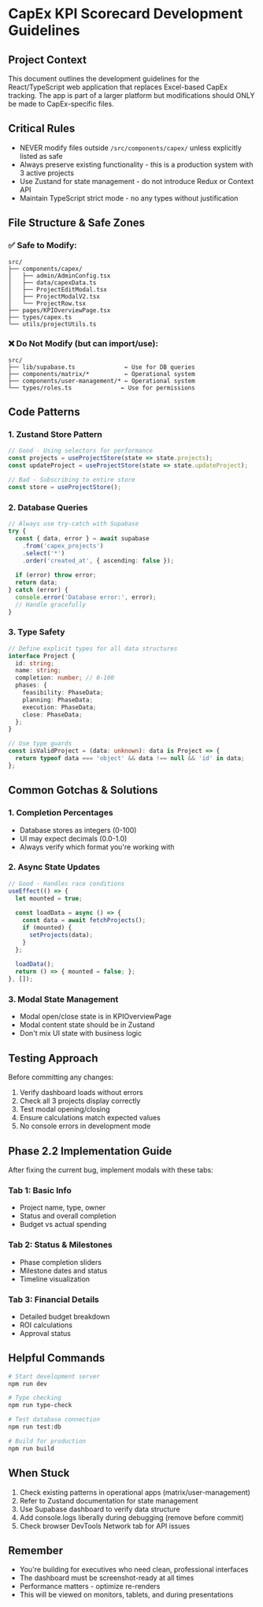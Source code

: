 # CapEx KPI Scorecard Development Guidelines

## Project Context
This document outlines the development guidelines for the React/TypeScript web application that replaces Excel-based CapEx tracking. The app is part of a larger platform but modifications should ONLY be made to CapEx-specific files.

## Critical Rules
- NEVER modify files outside `/src/components/capex/` unless explicitly listed as safe
- Always preserve existing functionality - this is a production system with 3 active projects
- Use Zustand for state management - do not introduce Redux or Context API
- Maintain TypeScript strict mode - no any types without justification

## File Structure & Safe Zones

### ✅ Safe to Modify:
```
src/
├── components/capex/
│   ├── admin/AdminConfig.tsx
│   ├── data/capexData.ts
│   ├── ProjectEditModal.tsx
│   ├── ProjectModalV2.tsx
│   └── ProjectRow.tsx
├── pages/KPIOverviewPage.tsx
├── types/capex.ts
└── utils/projectUtils.ts
```

### ❌ Do Not Modify (but can import/use):
```
src/
├── lib/supabase.ts              ← Use for DB queries
├── components/matrix/*          ← Operational system
├── components/user-management/* ← Operational system
└── types/roles.ts              ← Use for permissions
```

## Code Patterns

### 1. Zustand Store Pattern
```typescript
// Good - Using selectors for performance
const projects = useProjectStore(state => state.projects);
const updateProject = useProjectStore(state => state.updateProject);

// Bad - Subscribing to entire store
const store = useProjectStore();
```

### 2. Database Queries
```typescript
// Always use try-catch with Supabase
try {
  const { data, error } = await supabase
    .from('capex_projects')
    .select('*')
    .order('created_at', { ascending: false });
  
  if (error) throw error;
  return data;
} catch (error) {
  console.error('Database error:', error);
  // Handle gracefully
}
```

### 3. Type Safety
```typescript
// Define explicit types for all data structures
interface Project {
  id: string;
  name: string;
  completion: number; // 0-100
  phases: {
    feasibility: PhaseData;
    planning: PhaseData;
    execution: PhaseData;
    close: PhaseData;
  };
}

// Use type guards
const isValidProject = (data: unknown): data is Project => {
  return typeof data === 'object' && data !== null && 'id' in data;
};
```

## Common Gotchas & Solutions

### 1. Completion Percentages
- Database stores as integers (0-100)
- UI may expect decimals (0.0-1.0)
- Always verify which format you're working with

### 2. Async State Updates
```typescript
// Good - Handles race conditions
useEffect(() => {
  let mounted = true;
  
  const loadData = async () => {
    const data = await fetchProjects();
    if (mounted) {
      setProjects(data);
    }
  };
  
  loadData();
  return () => { mounted = false; };
}, []);
```

### 3. Modal State Management
- Modal open/close state is in KPIOverviewPage
- Modal content state should be in Zustand
- Don't mix UI state with business logic

## Testing Approach
Before committing any changes:
1. Verify dashboard loads without errors
2. Check all 3 projects display correctly
3. Test modal opening/closing
4. Ensure calculations match expected values
5. No console errors in development mode

## Phase 2.2 Implementation Guide
After fixing the current bug, implement modals with these tabs:

### Tab 1: Basic Info
- Project name, type, owner
- Status and overall completion
- Budget vs actual spending

### Tab 2: Status & Milestones
- Phase completion sliders
- Milestone dates and status
- Timeline visualization

### Tab 3: Financial Details
- Detailed budget breakdown
- ROI calculations
- Approval status

## Helpful Commands
```bash
# Start development server
npm run dev

# Type checking
npm run type-check

# Test database connection
npm run test:db

# Build for production
npm run build
```

## When Stuck
1. Check existing patterns in operational apps (matrix/user-management)
2. Refer to Zustand documentation for state management
3. Use Supabase dashboard to verify data structure
4. Add console.logs liberally during debugging (remove before commit)
5. Check browser DevTools Network tab for API issues

## Remember
- You're building for executives who need clean, professional interfaces
- The dashboard must be screenshot-ready at all times
- Performance matters - optimize re-renders
- This will be viewed on monitors, tablets, and during presentations 